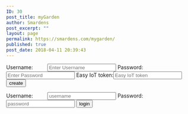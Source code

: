 ```yaml
---
ID: 30
post_title: myGarden
author: Smardens
post_excerpt: ""
layout: page
permalink: https://smardens.com/mygarden/
published: true
post_date: 2018-04-11 20:39:43
---
```

<div class="login-page">
<div class="form">
<form class="register-form">
<label>Username:          </label><input type="text" placeholder="Enter Username" id="usernamereg" required>
<label>Password:           </label><input type="password" placeholder="Enter Password" id="passwordreg" required>
<label>Easy IoT token:</label><input type="text" placeholder="Easy IoT token" id="easyTokenreg" required>
<button>create</button>
</form>
<form class="login-form">
<label>Username:          </label><input type="text" placeholder="username" id="username" required>
<label>Password:           </label><input type="password" placeholder="password" id="password" required>
<button>login</button></form></div>
</div>